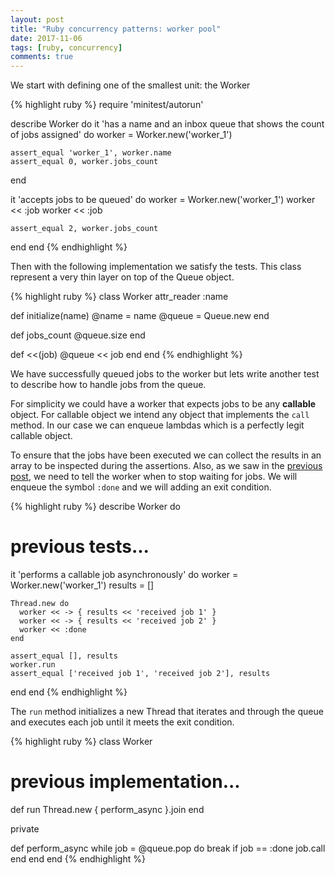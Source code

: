 ```yaml
---
layout: post
title: "Ruby concurrency patterns: worker pool"
date: 2017-11-06
tags: [ruby, concurrency]
comments: true
---
```


We start with defining one of the smallest unit: the Worker

{% highlight ruby %}
require 'minitest/autorun'

describe Worker do
  it 'has a name and an inbox queue that shows the count of jobs assigned' do
    worker = Worker.new('worker_1')

    assert_equal 'worker_1', worker.name
    assert_equal 0, worker.jobs_count
  end

  it 'accepts jobs to be queued' do
    worker = Worker.new('worker_1')
    worker << :job
    worker << :job

    assert_equal 2, worker.jobs_count
  end
end
{% endhighlight %}

Then with the following implementation we satisfy the tests. This class represent a very thin layer on top of the Queue object.

{% highlight ruby %}
class Worker
  attr_reader :name

  def initialize(name)
    @name = name
    @queue = Queue.new
  end

  def jobs_count
    @queue.size
  end

  def <<(job)
    @queue << job
  end
end
{% endhighlight %}

We have successfully queued jobs to the worker but lets write another test to describe how to handle jobs from the queue.

For simplicity we could have a worker that expects jobs to be any __callable__ object. For callable object we intend any object that implements the `call` method. In our case we can enqueue lambdas which is a perfectly legit callable object.

To ensure that the jobs have been executed we can collect the results in an array to be inspected during the assertions. Also, as we saw in the [previous post][threads_and_queues], we need to tell the worker when to stop waiting for jobs. We will enqueue the symbol `:done` and we will adding an exit condition.

{% highlight ruby %}
describe Worker do
  # previous tests...

  it 'performs a callable job asynchronously' do
    worker = Worker.new('worker_1')
    results = []

    Thread.new do
      worker << -> { results << 'received job 1' }
      worker << -> { results << 'received job 2' }
      worker << :done
    end

    assert_equal [], results
    worker.run
    assert_equal ['received job 1', 'received job 2'], results
  end
end
{% endhighlight %}

The `run` method initializes a new Thread that iterates and through the queue and executes each job until it meets the exit condition.

{% highlight ruby %}
class Worker
  # previous implementation...

  def run
    Thread.new { perform_async }.join
  end

  private

  def perform_async
    while job = @queue.pop do
      break if job == :done
      job.call
    end
  end
end
{% endhighlight %}

[threads_and_queues]: /2017/ruby-threads-and-queues
